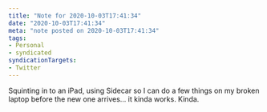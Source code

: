 ```yaml
---
title: "Note for 2020-10-03T17:41:34"
date: "2020-10-03T17:41:34"
meta: "note posted on 2020-10-03T17:41:34"
tags:
- Personal
- syndicated
syndicationTargets: 
- Twitter
---
```

Squinting in to an iPad, using Sidecar so I can do a few things on my broken laptop before the new one arrives... it kinda works. Kinda.
